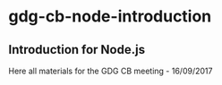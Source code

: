 # gdg-cb-node-introduction
## Introduction for Node.js

Here all materials for the GDG CB meeting - 16/09/2017

